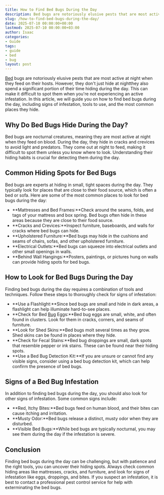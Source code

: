 ```yaml
---
title: How to Find Bed Bugs During the Day
description: Bed bugs are notoriously elusive pests that are most active at night when they feed on their hosts. However, they don't just hide at nightthey also spend a...
slug: /how-to-find-bed-bugs-during-the-day/
date: 2025-07-10 00:00:00+00:00
lastmod: 2025-07-10 00:00:00+03:00
author: Isaac
categories:
- Guide
tags:
- guide
- bed
- bug
layout: post
---
```

[Bed](https://pestpolicy.com/bed-bugs-vs-other-pests/) bugs are notoriously elusive pests that are most active at night when they feed on their hosts. However, they don't just hide at nightthey also spend a significant portion of their time hiding during the day. This can make it difficult to spot them when you're not experiencing an active infestation. In this article, we will guide you on how to find bed bugs during the day, including signs of infestation, tools to use, and the most common places they hide.
## Why Do Bed Bugs Hide During the Day?
Bed bugs are nocturnal creatures, meaning they are most active at night when they feed on blood. During the day, they hide in cracks and crevices to avoid light and predators. They come out at night to feed, making it difficult to spot them unless you know where to look. Understanding their hiding habits is crucial for detecting them during the day.
## Common Hiding Spots for Bed Bugs
Bed bugs are experts at hiding in small, tight spaces during the day. They typically look for places that are close to their food source, which is often a bed or sofa. Here are some of the most common places to look for bed bugs during the day:
- **Mattresses and Bed Frames:**Check around the seams, folds, and tags of your mattress and box spring. Bed bugs often hide in these areas because they are close to their food source.
- **Cracks and Crevices:**Inspect furniture, baseboards, and walls for cracks where bed bugs can hide.
- **Upholstered Furniture:**Bed bugs may hide in the cushions and seams of chairs, sofas, and other upholstered furniture.
- **Electrical Outlets:**Bed bugs can squeeze into electrical outlets and other small openings in walls.
- **Behind Wall Hangings:**Posters, paintings, or pictures hung on walls can provide hiding spots for bed bugs.
## How to Look for Bed Bugs During the Day
Finding bed bugs during the day requires a combination of tools and techniques. Follow these steps to thoroughly check for signs of infestation:
- **Use a Flashlight:**Since bed bugs are small and hide in dark areas, a flashlight can help illuminate hard-to-see places.
- **Check for Bed [Bug](https://pestpolicy.com/how-much-do-bed-bug-exterminators-cost/) Eggs:**Bed bug eggs are small, white, and often found in clusters. Look for them in cracks, corners, and seams of furniture.
- **Look for Shed Skins:**Bed bugs molt several times as they grow. Shed skins can be found in places where they hide.
- **Check for Fecal Stains:**Bed bug droppings are small, dark spots that resemble pepper or ink stains. These can be found near their hiding spots.
- **Use a Bed Bug Detection Kit:**If you are unsure or cannot find any visible signs, consider using a bed bug detection kit, which can help confirm the presence of bed bugs.
## Signs of a Bed Bug Infestation
In addition to finding bed bugs during the day, you should also look for other signs of infestation. Some common signs include:
- **Red, Itchy Bites:**Bed bugs feed on human blood, and their bites can cause itching and irritation.
- **Musty Odor:**Bed bugs release a distinct, musty odor when they are disturbed.
- **Visible Bed Bugs:**While bed bugs are typically nocturnal, you may see them during the day if the infestation is severe.
## Conclusion
Finding bed bugs during the day can be challenging, but with patience and the right tools, you can uncover their hiding spots. Always check common hiding areas like mattresses, cracks, and furniture, and look for signs of infestation like eggs, droppings, and bites. If you suspect an infestation, it is best to contact a professional pest control service for help with exterminating the bed bugs.
